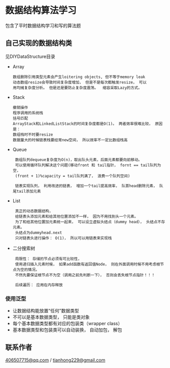 # 数据结构算法学习
包含了平时数据结构学习和写的算法题
## 自己实现的数据结构类
见DIYDataStructure目录
* Array
      
      数组删除引用类型元素会产生loitering objects, 但不等于memory leak
      动态数组resize会导致时间复杂度增加， 但是不是每次都触发resize， 可以
      用均摊复杂度分析。 但是还是要防止复杂度震荡。  缩容采取Lazy的方式。
      
* Stack

      撤销操作
      程序调用的系统栈
      括号匹配
      ArrayStack和LinkedListStack的时间复杂度都是O(1)。 两者效率很难比较， 原因是：
      数组栈时不时要resize
      数据量大的时候链表栈要经常new空间， 所以效率不一定比数组栈高
      
* Queue
     
       数组队列dequeue复杂度为O(n)，取出队头元素，后面元素都要向前移动。
       可以使用循环队列解决这个问题(移动front 和 tail指针， fornt == tail队列为空，
       (front + 1)%capacity = tail队列满了， 浪费一个队列空间)    

       链表实现队列， 利用改进的链表， 增加一个tail提高效率， 队首head删除元素， 队尾tail添加元素
* List
    
       真正的动态数据结构，  
       给链表头添加元素和给其他位置添加不一样， 因为不用找到头一个元素。
       为了和给其他位置加元素统一起来， 可以设立虚拟头结点（dummy head）， 头结点不存元素。
       头结点为dummyhead.next
       只对链表头进行操作： O(1)， 所以可以用链表来实现栈

* 二分搜索树

       局限性： 存储的节点必须有可比较性，
       使用递归插入元素时候， 如果add函数有返回值Node， 则在外面调用时候不用考虑根节点为空的情况。
       不然先要保证根节点不为空（调用之前先判断一下）， 否则会丢失根节点指针！！！

       后续遍历： 应用在内存释放
### 使用泛型
* 让数据结构能放置“任何”数据类型
* 不可以是基本数据类型， 只能是类对象
* 每个基本数据类型都有对应的包装类（wrapper class）
* 基本数据类型和包装类可以自动装换， 自动加包， 解包    
           
## 联系作者
406507715@qq.com / tianhong229@gmail.com